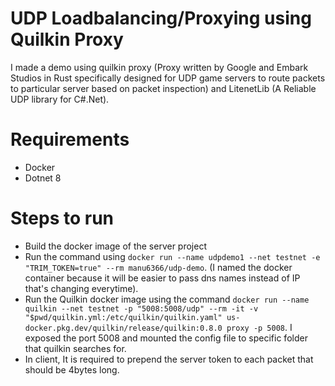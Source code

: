 # UDP Loadbalancing/Proxying using Quilkin Proxy

I made a demo using quilkin proxy (Proxy written by Google and Embark Studios in Rust specifically designed for UDP game servers to route packets to particular server based on packet inspection) and LitenetLib (A Reliable UDP library for C#.Net).

# Requirements
- Docker
- Dotnet 8

# Steps to run
- Build the docker image of the server project
- Run the command using `docker run --name udpdemo1 --net testnet -e "TRIM_TOKEN=true" --rm manu6366/udp-demo`. (I named the docker container because it will be easier to pass dns names instead of IP that's changing everytime).
- Run the Quilkin docker image using the command `docker run --name quilkin --net testnet -p "5008:5008/udp" --rm -it -v "$pwd/quilkin.yml:/etc/quilkin/quilkin.yaml" us-docker.pkg.dev/quilkin/release/quilkin:0.8.0 proxy -p 5008`. I exposed the port 5008 and mounted the config file to specific folder that quilkin searches for.
- In client, It is required to prepend the server token to each packet that should be 4bytes long.